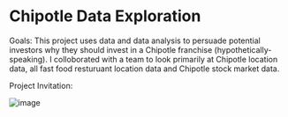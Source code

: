 # Chipotle Data Exploration

Goals: This project uses data and data analysis to persuade potential investors why they should invest in a Chipotle franchise (hypothetically-speaking). I colloborated with a team to look primarily at Chipotle location data, all fast food resturuant location data and Chipotle stock market data. 

Project Invitation:


![image](https://user-images.githubusercontent.com/72775208/117998264-b8223e80-b311-11eb-9bec-f9dd3c2a3f7d.png)

